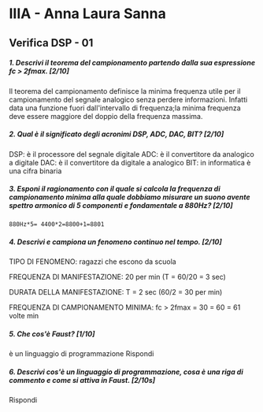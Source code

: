 # IIIA - Anna Laura Sanna

## Verifica DSP - 01

##### 1. Descrivi il teorema del campionamento partendo dalla sua espressione _fc > 2fmax_. [2/10]
Il teorema del campionamento definisce la minima frequenza utile per il campionamento del segnale analogico senza perdere informazioni. Infatti data una funzione fuori dall'intervallo di frequenza;la minima frequenza deve essere maggiore del doppio della frequenza massima.


##### 2. Qual è il significato degli acronimi _DSP_, _ADC_, _DAC_, _BIT_? [2/10]
DSP: è il processore del segnale digitale
ADC: è il convertitore da analogico a digitale
DAC: è il convertitore da digitale a analogico
BIT: in informatica è una cifra binaria


##### 3. Esponi il ragionamento con il quale si calcola la frequenza di campionamento minima alla quale dobbiamo misurare un suono avente spettro armonico di 5 componenti e fondamentale a _880Hz_? [2/10]

```
880Hz*5= 4400*2=8800+1=8801
```

##### 4. Descrivi e campiona un fenomeno continuo nel tempo. [2/10]

TIPO DI FENOMENO: ragazzi che escono da scuola

FREQUENZA DI MANIFESTAZIONE: 20 per min (T = 60/20 = 3 sec)

DURATA DELLA MANIFESTAZIONE: T = 2 sec (60/2 = 30 per min)

FREQUENZA DI CAMPIONAMENTO MINIMA: fc > 2fmax = 30 = 60 = 61 volte min

##### 5. Che cos'è _Faust_? [1/10]
è un linguaggio di programmazione
Rispondi

##### 6. Descrivi cos'è un linguaggio di programmazione, cosa è una riga di commento e come si attiva in _Faust_. [2/10s]

Rispondi
